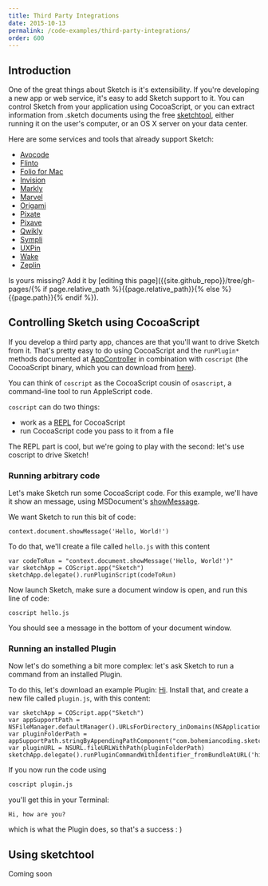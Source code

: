 ```yaml
---
title: Third Party Integrations
date: 2015-10-13
permalink: /code-examples/third-party-integrations/
order: 600
---
```


## Introduction

One of the great things about Sketch is it's extensibility. If you're developing a new app or web service, it's easy to add Sketch support to it. You can control Sketch from your application using CocoaScript, or you can extract information from .sketch documents using the free [sketchtool](http://sketchapp.com/tool/), either running it on the user's computer, or an OS X server on your data center.

Here are some services and tools that already support Sketch:

- [Avocode](http://avocode.com)
- [Flinto](https://www.flinto.com/mac)
- [Folio for Mac](http://folioformac.com)
- [Invision](http://www.invisionapp.com)
- [Markly](http://marklyapp.com)
- [Marvel](https://marvelapp.com)
- [Origami](http://facebook.github.io/origami/)
- [Pixate](http://www.pixate.com)
- [Pixave](http://www.littlehj.com)
- [Qwikly](http://getqwikly.com)
- [Sympli](http://sympli.io)
- [UXPin](http://www.uxpin.com)
- [Wake](https://wake.io)
- [Zeplin](https://zeplin.io)

Is yours missing? Add it by [editing this page]({{site.github_repo}}/tree/gh-pages/{% if page.relative_path %}{{page.relative_path}}{% else %}{{page.path}}{% endif %}).

## Controlling Sketch using CocoaScript

If you develop a third party app, chances are that you'll want to drive Sketch from it. That's pretty easy to do using CocoaScript and the `runPlugin*` methods documented at [AppController](/reference/AppController/) in combination with `coscript` (the CocoaScript binary, which you can download from [here](/downloads/coscript.zip)).

You can think of `coscript` as the CocoaScript cousin of `osascript`, a command-line tool to run AppleScript code.

`coscript` can do two things:

- work as a [REPL](https://en.wikipedia.org/wiki/Read–eval–print_loop) for CocoaScript
- run CocoaScript code you pass to it from a file

The REPL part is cool, but we're going to play with the second: let's use coscript to drive Sketch!


### Running arbitrary code

Let's make Sketch run some CocoaScript code. For this example, we'll have it show an message, using MSDocument's [showMessage](/reference/MSDocument/#showmessage).

We want Sketch to run this bit of code:

```
context.document.showMessage('Hello, World!')
```

To do that, we'll create a file called `hello.js` with this content

```
var codeToRun = "context.document.showMessage('Hello, World!')"
var sketchApp = COScript.app("Sketch")
sketchApp.delegate().runPluginScript(codeToRun)
```

Now launch Sketch, make sure a document window is open, and run this line of code:

```
coscript hello.js
```

You should see a message in the bottom of your document window.


### Running an installed Plugin

Now let's do something a bit more complex: let's ask Sketch to run a command from an installed Plugin.

To do this, let's download an example Plugin: [Hi](/downloads/plugins/hi.sketchplugin.zip). Install that, and create a new file called `plugin.js`, with this content:

```
var sketchApp = COScript.app("Sketch")
var appSupportPath = NSFileManager.defaultManager().URLsForDirectory_inDomains(NSApplicationSupportDirectory,NSUserDomainMask).firstObject().path()
var pluginFolderPath = appSupportPath.stringByAppendingPathComponent("com.bohemiancoding.sketch3/Plugins/Hi.sketchplugin")
var pluginURL = NSURL.fileURLWithPath(pluginFolderPath)
sketchApp.delegate().runPluginCommandWithIdentifier_fromBundleAtURL('hi',pluginURL)
```

If you now run the code using

```bash
coscript plugin.js
```

you'll get this in your Terminal:

```
Hi, how are you?
```

which is what the Plugin does, so that's a success : )


## Using sketchtool

Coming soon
